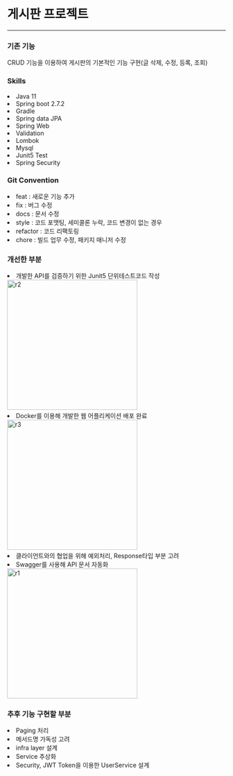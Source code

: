 <h1> 게시판 프로젝트 </h1>
<hr>
<body>

<h3>기존 기능</h3>

CRUD 기능을 이용하여 게시판의 기본적인 기능 구현(글 삭제, 수정, 등록, 조회)

### Skills
<LI>Java 11<br>
<LI>Spring boot 2.7.2<br>
<LI>Gradle<br>
<LI>Spring data JPA<br>
<LI>Spring Web<br>
<LI>Validation<br>
<LI>Lombok<br>
<LI>Mysql<br>
<LI>Junit5 Test<br>
<LI>Spring Security<br>

<h3>Git Convention</h3>

<LI>feat : 새로운 기능 추가<br>
<LI>fix : 버그 수정<br>
<LI>docs : 문서 수정<br>
<LI>style : 코드 포맷팅, 세미콜론 누락, 코드 변경이 없는 경우<br>
<LI>refactor : 코드 리팩토링<br>
<LI>chore : 빌드 업무 수정, 패키지 매니저 수정<br>
<h3>개선한 부분</h3>

<LI>개발한 API를 검증하기 위한 Junit5 단위테스트코드 작성<br>
<img width="300" alt="r2" src="https://user-images.githubusercontent.com/88074556/197387549-9397fece-f310-440c-b846-8fb58c85d8ae.png">

<LI>Docker를 이용해 개발한 웹 어플리케이션 배포 완료<br>
<img width="300" alt="r3" src="https://user-images.githubusercontent.com/88074556/197387567-827d1f40-2fbf-4638-8e5f-c52293ce9145.png">
<LI>클라이언트와의 협업을 위해 예외처리, Response타입 부분 고려<br>
<LI>Swagger를 사용해 API 문서 자동화<br>
<img width="300" alt="r1" src="https://user-images.githubusercontent.com/88074556/197387581-bdbbdf86-f8e2-4e72-82c9-3c0649fe09f6.png">

    
<h3>추후 기능 구현할 부분</h3>
<LI>Paging 처리<br>
<LI>메서드명 가독성 고려<br>
<LI>infra layer 설계<br>
<LI>Service 추상화<br>
<LI>Security, JWT Token을 이용한 UserService 설계<br>

    
</body>

